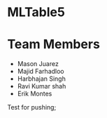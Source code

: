 # MLTable5



# Team Members
- Mason Juarez
- Majid Farhadloo
- Harbhajan Singh
- Ravi Kumar shah
- Erik Montes

Test for pushing;
